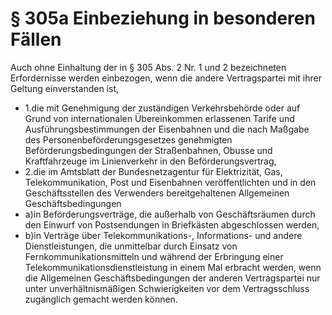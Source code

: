 # § 305a Einbeziehung in besonderen Fällen
Auch ohne Einhaltung der in § 305 Abs. 2 Nr. 1 und 2 bezeichneten Erfordernisse werden einbezogen, wenn die andere Vertragspartei mit ihrer Geltung einverstanden ist,
* 1.die mit Genehmigung der zuständigen Verkehrsbehörde oder auf Grund von internationalen Übereinkommen erlassenen Tarife und Ausführungsbestimmungen der Eisenbahnen und die nach Maßgabe des Personenbeförderungsgesetzes genehmigten Beförderungsbedingungen der Straßenbahnen, Obusse und Kraftfahrzeuge im Linienverkehr in den Beförderungsvertrag,
* 2.die im Amtsblatt der Bundesnetzagentur für Elektrizität, Gas, Telekommunikation, Post und Eisenbahnen veröffentlichten und in den Geschäftsstellen des Verwenders bereitgehaltenen Allgemeinen Geschäftsbedingungen
* a)in Beförderungsverträge, die außerhalb von Geschäftsräumen durch den Einwurf von Postsendungen in Briefkästen abgeschlossen werden,
* b)in Verträge über Telekommunikations-, Informations- und andere Dienstleistungen, die unmittelbar durch Einsatz von Fernkommunikationsmitteln und während der Erbringung einer Telekommunikationsdienstleistung in einem Mal erbracht werden, wenn die Allgemeinen Geschäftsbedingungen der anderen Vertragspartei nur unter unverhältnismäßigen Schwierigkeiten vor dem Vertragsschluss zugänglich gemacht werden können.